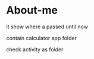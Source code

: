 # About-me
it show where a passed until now




contain calculator app folder


check activity as folder 


